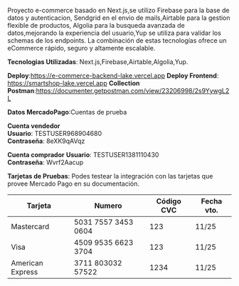 Proyecto e-commerce basado en Next.js,se utilizo Firebase para la base de datos y autenticacion, Sendgrid en el envio de mails,Airtable para la gestion flexible de productos, Algolia para la busqueda avanzada de datos,mejorando la experiencia del usuario,Yup se utiliza para validar los schemas de los endpoints. La combinación de estas tecnologías ofrece un eCommerce rápido, seguro y altamente escalable.

**Tecnologias Utilizadas**:
Next.js,Firebase,Airtable,Algolia,Yup.

**Deploy**:https://e-commerce-backend-lake.vercel.app
**Deploy Frontend**:  https://smartshop-lake.vercel.app
**Collection Postman**:https://documenter.getpostman.com/view/23206998/2s9YywgL2L  

**Datos MercadoPago**:Cuentas de prueba  
  
**Cuenta vendedor**  
**Usuario**: TESTUSER968904680  
**Contraseña**: 8eXK9qAVqz  
  
**Cuenta comprador**
**Usuario**: TESTUSER1381110430  
**Contraseña**: Wvrf2Aacup  
  
**Tarjetas de Pruebas**: Podes testear la integración con las tarjetas que provee Mercado Pago en su documentación.  

| Tarjeta          | Numero              | Código CVC | Fecha vto. |
| ---------------- | ------------------- | ---------- | ---------- |
| Mastercard       | 5031 7557 3453 0604 | 123        | 11/25      |
| Visa             | 4509 9535 6623 3704 | 123        | 11/25      |
| American Express | 3711 803032 57522   | 1234       | 11/25      |